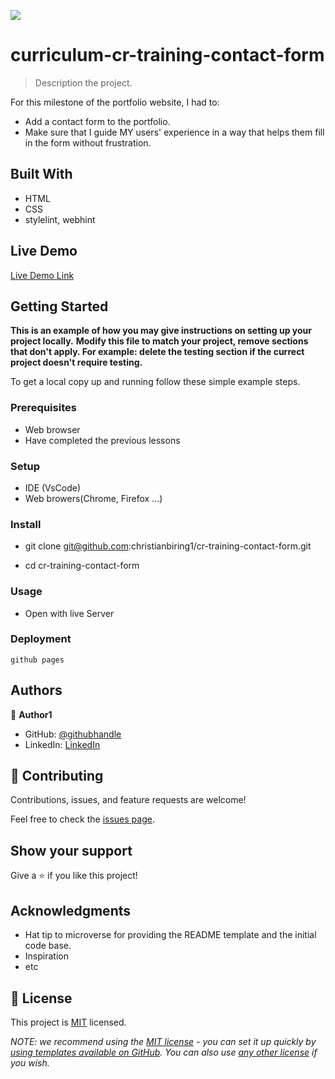 ![](https://img.shields.io/badge/Microverse-blueviolet)

# curriculum-cr-training-contact-form

> Description the project.

For this milestone of the portfolio website, I had to:

- Add a contact form to the portfolio.
- Make sure that I guide MY users' experience in a way that helps them fill in the form without frustration.

## Built With

- HTML
- CSS
- stylelint, webhint

## Live Demo

[Live Demo Link](https://christianbiring1.github.io/cr-training-contact-form/)

## Getting Started

**This is an example of how you may give instructions on setting up your project locally.**
**Modify this file to match your project, remove sections that don't apply. For example: delete the testing section if the currect project doesn't require testing.**

To get a local copy up and running follow these simple example steps.

### Prerequisites

- Web browser
- Have completed the previous lessons

### Setup

- IDE (VsCode)
- Web browers(Chrome, Firefox ...)

### Install

- git clone git@github.com:christianbiring1/cr-training-contact-form.git

- cd cr-training-contact-form

### Usage

- Open with live Server

### Deployment

`github pages`

## Authors

👤 **Author1**

- GitHub: [@githubhandle](https://github.com/christianbiring1)
- LinkedIn: [LinkedIn](https://linkedin.com/in/christian-biringanine)

## 🤝 Contributing

Contributions, issues, and feature requests are welcome!

Feel free to check the [issues page](https://github.com/christianbiring1/cr-training-contact-form/issues/).

## Show your support

Give a ⭐️ if you like this project!

## Acknowledgments

- Hat tip to microverse for providing the README template and the initial code base.
- Inspiration
- etc

## 📝 License

This project is [MIT](./LICENSE) licensed.

_NOTE: we recommend using the [MIT license](https://choosealicense.com/licenses/mit/) - you can set it up quickly by [using templates available on GitHub](https://docs.github.com/en/communities/setting-up-your-project-for-healthy-contributions/adding-a-license-to-a-repository). You can also use [any other license](https://choosealicense.com/licenses/) if you wish._
